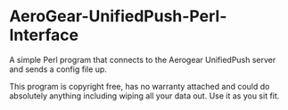# AeroGear-UnifiedPush-Perl-Interface
A simple Perl program that connects to the Aerogear UnifiedPush server and sends a config file up.

This program is copyright free, has no warranty attached and could do absolutely anything including  wiping all your data out.
Use it as you sit fit.

